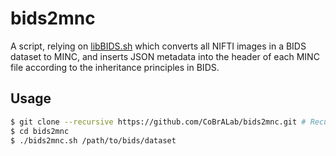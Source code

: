 # bids2mnc

A script, relying on [libBIDS.sh](https://github.com/CoBrALab/libBIDS.sh) which
converts all NIFTI images in a BIDS dataset to MINC, and inserts JSON metadata
into the header of each MINC file according to the inheritance principles in
BIDS.

## Usage

```bash
$ git clone --recursive https://github.com/CoBrALab/bids2mnc.git # Recursive needed to pull in libBIDS.sh dependency
$ cd bids2mnc
$ ./bids2mnc.sh /path/to/bids/dataset
```
